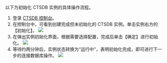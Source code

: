 以下为初始化 CTSDB 实例的具体操作流程。

1. 登录 [CTSDB 控制台](http://console.tce.fsphere.cn/ctsdb)。	
2. 在控制台中，可看到创建完成但未初始化的 CTSDB 实例。单击实例右方的【初始化】。
![](https://mc.qcloudimg.com/static/img/4afd1cab1d1ddf2e6c625618b9576d55/image.png)
3. 在弹出实例初始化界面，根据需要选择配置，完成后单击【确定】进行初始化。
 ![](https://mc.qcloudimg.com/static/img/f8a73d8a1770c55cded5c1bce6a6e200/image.png)	
4. 等待约两分钟后，实例状态转换为“运行中”，表明初始化完成，即可进行下一步的连接数据库操作。
 ![](https://mc.qcloudimg.com/static/img/e236e839b8a5544b15e7fb2892235071/image.png)
